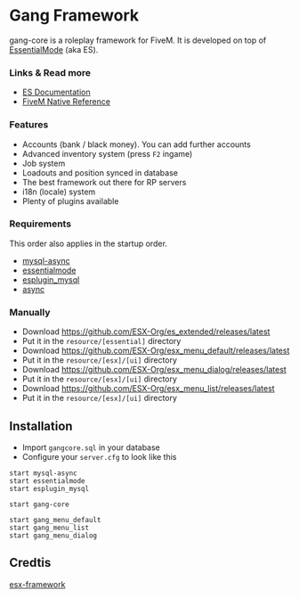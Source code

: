 # Gang Framework
gang-core is a roleplay framework for FiveM. It is developed on top of [EssentialMode](https://essentialmode.com/) (aka ES).

### Links & Read more
- [ES Documentation](https://docs.essentialmode.com/)
- [FiveM Native Reference](https://runtime.fivem.net/doc/reference.html)

### Features
- Accounts (bank / black money). You can add further accounts
- Advanced inventory system (press `F2` ingame)
- Job system
- Loadouts and position synced in database
- The best framework out there for RP servers
- i18n (locale) system
- Plenty of plugins available

### Requirements
This order also applies in the startup order.

- [mysql-async](https://github.com/brouznouf/fivem-mysql-async)
- [essentialmode](https://github.com/kanersps/essentialmode)
- [esplugin_mysql](https://github.com/kanersps/esplugin_mysql)
- [async](https://github.com/ESX-Org/async)

### Manually
- Download https://github.com/ESX-Org/es_extended/releases/latest
- Put it in the `resource/[essential]` directory
- Download https://github.com/ESX-Org/esx_menu_default/releases/latest
- Put it in the `resource/[esx]/[ui]` directory
- Download https://github.com/ESX-Org/esx_menu_dialog/releases/latest
- Put it in the `resource/[esx]/[ui]` directory
- Download https://github.com/ESX-Org/esx_menu_list/releases/latest
- Put it in the `resource/[esx]/[ui]` directory

## Installation
- Import `gangcore.sql` in your database
- Configure your `server.cfg` to look like this

```
start mysql-async
start essentialmode
start esplugin_mysql

start gang-core

start gang_menu_default
start gang_menu_list
start gang_menu_dialog
```


## Credtis
[esx-framework](https://github.com/esx-framework)
